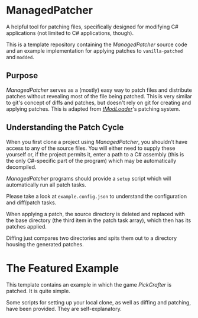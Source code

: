 # ManagedPatcher
A helpful tool for patching files, specifically designed for modifying C# applications (not limited to C# applications, though).

This is a template repository containing the _ManagedPatcher_ source code and an example implementation for applying patches to `vanilla-patched` and `modded`.

## Purpose
_ManagedPatcher_ serves as a (mostly) easy way to patch files and distribute patches without revealing most of the file being patched. This is very similar to git's concept of diffs and patches, but doesn't rely on git for creating and applying patches. This is adapted from [_tModLoader_](https://github.com/tModLoader/tModLoader)'s patching system.

## Understanding the Patch Cycle
When you first clone a project using _ManagedPatcher_, you shouldn't have access to any of the source files. You will either need to supply these yourself or, if the project permits it, enter a path to a C# assembly (this is the only C#-specific part of the program) which may be automatically decompiled.

_ManagedPatcher_ programs should provide a `setup` script which will automatically run all patch tasks.

Please take a look at `example.config.json` to understand the configuration and diff/patch tasks.

When applying a patch, the source directory is deleted and replaced with the base directory (the third item in the patch task array), which then has its patches applied.

Diffing just compares two directories and spits them out to a directory housing the generated patches.

# The Featured Example
This template contains an example in which the game _PickCrafter_ is patched. It is quite simple.

Some scripts for setting up your local clone, as well as diffing and patching, have been provided. They are self-explanatory.
